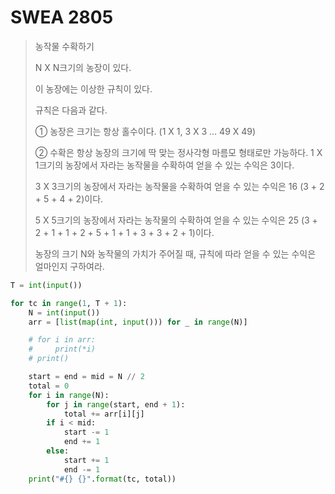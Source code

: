 # SWEA 2805

> 농작물 수확하기
>
> N X N크기의 농장이 있다.
>
> 이 농장에는 이상한 규칙이 있다.
>
> 규칙은 다음과 같다.
>
>
> ① 농장은 크기는 항상 홀수이다. (1 X 1, 3 X 3 … 49 X 49)
>
> ② 수확은 항상 농장의 크기에 딱 맞는 정사각형 마름모 형태로만 가능하다.
> 1 X 1크기의 농장에서 자라는 농작물을 수확하여 얻을 수 있는 수익은 3이다.
>
> 3 X 3크기의 농장에서 자라는 농작물을 수확하여 얻을 수 있는 수익은 16 (3 + 2 + 5 + 4 + 2)이다.
>
> 5 X 5크기의 농장에서 자라는 농작물의 수확하여 얻을 수 있는 수익은 25 (3 + 2 + 1 + 1 + 2 + 5 + 1 + 1 + 3 + 3 + 2 + 1)이다.
>
> 농장의 크기 N와 농작물의 가치가 주어질 때, 규칙에 따라 얻을 수 있는 수익은 얼마인지 구하여라.

```python
T = int(input())

for tc in range(1, T + 1):
    N = int(input())
    arr = [list(map(int, input())) for _ in range(N)]

    # for i in arr:
    #     print(*i)
    # print()

    start = end = mid = N // 2
    total = 0
    for i in range(N):
        for j in range(start, end + 1):
            total += arr[i][j]
        if i < mid:
            start -= 1
            end += 1
        else:
            start += 1
            end -= 1
    print("#{} {}".format(tc, total))
```



